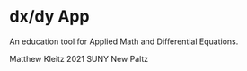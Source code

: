 # dx/dy App
An education tool for Applied Math and Differential Equations.

Matthew Kleitz 2021
SUNY New Paltz